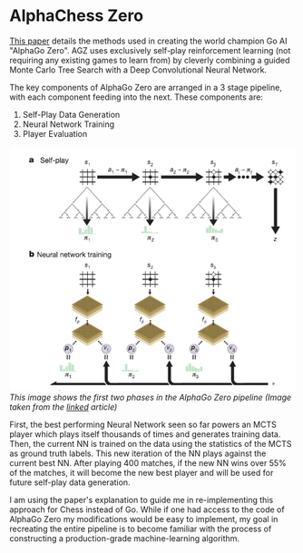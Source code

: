 # AlphaChess Zero

[This paper](https://www.nature.com/articles/nature24270.epdf?author_access_token=VJXbVjaSHxFoctQQ4p2k4tRgN0jAjWel9jnR3ZoTv0PVW4gB86EEpGqTRDtpIz-2rmo8-KG06gqVobU5NSCFeHILHcVFUeMsbvwS-lxjqQGg98faovwjxeTUgZAUMnRQ) details the methods used in creating the world champion Go AI 
"AlphaGo Zero".  AGZ uses exclusively self-play reinforcement learning (not
requiring any existing games to learn from) by cleverly combining a guided 
Monte Carlo Tree Search with a Deep Convolutional Neural Network.

The key components of AlphaGo Zero are arranged in a 3 stage pipeline, with
each component feeding into the next.  These components are:

1. Self-Play Data Generation
2. Neural Network Training
3. Player Evaluation

![img](ACZ_Pipeline.png)
*This image shows the first two phases in the AlphaGo Zero pipeline (Image taken from the [linked](https://www.nature.com/articles/nature24270.epdf?author_access_token=VJXbVjaSHxFoctQQ4p2k4tRgN0jAjWel9jnR3ZoTv0PVW4gB86EEpGqTRDtpIz-2rmo8-KG06gqVobU5NSCFeHILHcVFUeMsbvwS-lxjqQGg98faovwjxeTUgZAUMnRQ) article)*

First, the best performing Neural Network seen so far powers an MCTS player
which plays itself thousands of times and generates training data.  Then,
the current NN is trained on the data using the statistics of the MCTS as ground
truth labels.  This new iteration of the NN plays against the current best NN.
After playing 400 matches, if the new NN wins over 55% of the matches, it will
become the new best player and will be used for future self-play data generation.

I am using the paper's explanation to guide me in re-implementing this approach
for Chess instead of Go.  While if one had access to the code of AlphaGo Zero my
modifications would be easy to implement, my goal in recreating the entire pipeline
is to become familiar with the process of constructing a production-grade machine-learning
algorithm.

